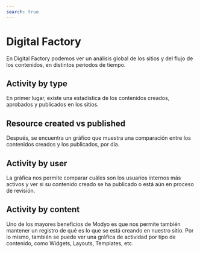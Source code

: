 ```yaml
---
search: true
---
```


# Digital Factory

En Digital Factory podemos ver un análisis global de los sitios y del flujo de los contenidos, en distintos periodos de tiempo.

## Activity by type

En primer lugar, existe una estadística de los contenidos creados, aprobados y publicados en los sitios.

## Resource created vs published

Después, se encuentra un gráfico que muestra una comparación entre los contenidos creados y los publicados, por día.

## Activity by user

La gráfica nos permite comparar cuáles son los usuarios internos más activos y ver si su contenido creado se ha publicado o está aún en proceso de revisión.

## Activity by content

Uno de los mayores beneficios de Modyo es que nos permite también mantener un registro de qué es lo que se está creando en nuestro sitio. Por lo mismo, también se puede ver una gráfica de actividad por tipo de contenido, como Widgets, Layouts, Templates, etc.
